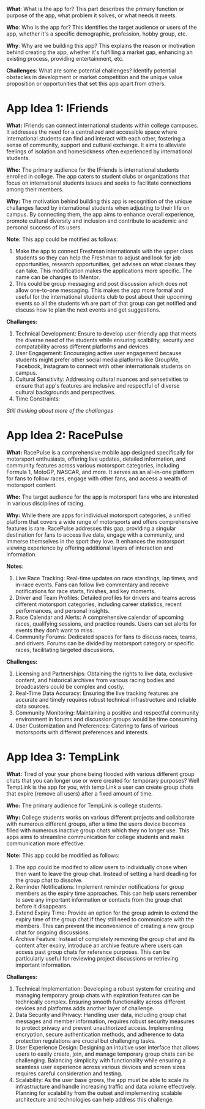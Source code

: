 **What**: What is the app for?
This part describes the primary function or purpose of the app, what problem it solves, or what needs it meets.

**Who**: Who is the app for?
This identifies the target audience or users of the app, whether it's a specific demographic, profession, hobby group, etc.

**Why**: Why are we building this app?
This explains the reason or motivation behind creating the app, whether it's fulfilling a market gap, enhancing an existing process, providing entertainment, etc.

**Challenges**: What are some potential challenges?
Identify potential obstacles in development or market competition and the unique value proposition or opportunities that set this app apart from others.


# App Idea 1: IFriends

**What:** IFriends can connect international students within college campuses. It addresses the need for a centralized and accessible space where international students can find and interact with each other, fostering a sense of community, support and cultural exchange. It aims to alleviate feelings of isolation and homesickness often experienced by international students.

**Who:** The primary audience for the IFriends is international students enrolled in college. The app caters to student clubs or organizations that focus on international students issues and seeks to facilitate connections among their members. 

**Why:** The motivation behind building this app is recognition of the unique challanges faced by international students when adjusting to their life on campus. By connecting them, the app aims to enhance overall experience, promote cultural diversity and inclusion and contribute to academic and personal success of its users.


**Note:**
This app could be motified as follows:
1. Make the app to connect Freshman internationals with the upper class students so they can help the Freshman to adjust and look for job opportunities, research opportunities, get advises on what classes they can take. This modification makes the applications more specific. The name can be changes to IMentor.
2. This could be group messaging and post discussion which does not allow one-to-one messaging. This makes the app more formal and useful for the international students club to post about their upcoming events so all the students wh are part of that group can get notified and discuss how to plan the next events and get suggestions. 


**Challanges:**
1. Technical Development: Ensure to develop user-friendly app that meets the diverse need of the students while ensuring scalbility, security and compatability across different platforms and devices.
2. User Engagement: Encouraging active user engagement because students might prefer other social media platforms like GroupMe, Facebook, Instagram to connect with other internationals students on campus.
3. Cultural Sensitivity: Addressing cultural nuances and sensetivities to ensure that app's features are inclusive and respectful of diverse cultural backgrounds and perspectives.
4. Time Constraints: 


*Still thinking about more of the challanges*

# App Idea 2: RacePulse

**What:** RacePulse is a comprehensive mobile app designed specifically for motorsport enthusiasts, offering live updates, detailed information, and community features across various motorsport categories, including Formula 1, MotoGP, NASCAR, and more. It serves as an all-in-one platform for fans to follow races, engage with other fans, and access a wealth of motorsport content.

**Who:** The target audience for the app is motorsport fans who are interested in various disciplines of racing.

**Why:** While there are apps for individual motorsport categories, a unified platform that covers a wide range of motorsports and offers comprehensive features is rare. RacePulse addresses this gap, providing a singular destination for fans to access live data, engage with a community, and immerse themselves in the sport they love. It enhances the motorsport viewing experience by offering additional layers of interaction and information.

**Notes**:
1. Live Race Tracking: Real-time updates on race standings, lap times, and in-race events. Fans can follow live commentary and receive notifications for race starts, finishes, and key moments.
2. Driver and Team Profiles: Detailed profiles for drivers and teams across different motorsport categories, including career statistics, recent performances, and personal insights.
3. Race Calendar and Alerts: A comprehensive calendar of upcoming races, qualifying sessions, and practice rounds. Users can set alerts for events they don’t want to miss.
4. Community Forums: Dedicated spaces for fans to discuss races, teams, and drivers. Forums can be divided by motorsport category or specific races, facilitating targeted discussions.

**Challenges:**
1. Licensing and Partnerships: Obtaining the rights to live data, exclusive content, and historical archives from various racing bodies and broadcasters could be complex and costly.
2. Real-Time Data Accuracy: Ensuring the live tracking features are accurate and timely requires robust technical infrastructure and reliable data sources.
3. Community Monitoring: Maintaining a positive and respectful community environment in forums and discussion groups would be time consuming.
4. User Customization and Preferences: Catering to fans of various motorsports with different preferences and interests. 


# App Idea 3: TempLink

**What:** Tired of your your phone being flooded with various different group chats that you can longer use or were created for temporary purposes? Well TempLink is the app for you, with temp Link a user can create group chats that expire (remove all users) after a fixed amount of time.

**Who:** The primary audience for TempLink is college students.

**Why:** College students works on various different projects and collaborate with numerous different groups, after a time the users device becomes filled with numerous inactive group chats which they no longer use. This apps aims to streamline communication for college students and make communication more effective.


**Note:**
This app could be modified as follows:
1. The app could be modifed to allow users to individually chose when then want to leave the group chat. Instead of setting a hard deadling for the group chat to dissolve.
2. Reminder Notifications: Implement reminder notifications for group members as the expiry time approaches. This can help users remember to save any important information or contacts from the group chat before it disappears.
3. Extend Expiry Time: Provide an option for the group admin to extend the expiry time of the group chat if they still need to communicate with the members. This can prevent the inconvenience of creating a new group chat for ongoing discussions.
4. Archive Feature: Instead of completely removing the group chat and its content after expiry, introduce an archive feature where users can access past group chats for reference purposes. This can be particularly useful for reviewing project discussions or retrieving important information.


**Challanges:**
1. Technical Implementation: Developing a robust system for creating and managing temporary group chats with expiration features can be technically complex. Ensuring smooth functionality across different devices and platforms adds another layer of challenge.
2. Data Security and Privacy: Handling user data, including group chat messages and member information, requires robust security measures to protect privacy and prevent unauthorized access. Implementing encryption, secure authentication methods, and adherence to data protection regulations are crucial but challenging tasks.
3. User Experience Design: Designing an intuitive user interface that allows users to easily create, join, and manage temporary group chats can be challenging. Balancing simplicity with functionality while ensuring a seamless user experience across various devices and screen sizes requires careful consideration and testing.
4. Scalability: As the user base grows, the app must be able to scale its infrastructure and handle increasing traffic and data volume effectively. Planning for scalability from the outset and implementing scalable architecture and technologies can help address this challenge.
